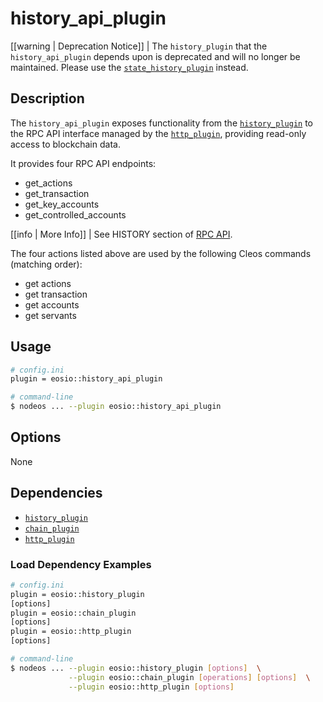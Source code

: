 # history_api_plugin

[[warning | Deprecation Notice]]
| The `history_plugin` that the `history_api_plugin` depends upon is deprecated and will no longer be maintained. Please use the [`state_history_plugin`](../state_history_plugin/index.md) instead.

## Description

The `history_api_plugin` exposes functionality from the [`history_plugin`](../history_plugin/index.md) to the RPC API interface managed by the [`http_plugin`](../http_plugin/index.md), providing read-only access to blockchain data.

It provides four RPC API endpoints:

* get_actions
* get_transaction
* get_key_accounts
* get_controlled_accounts

[[info | More Info]]
| See HISTORY section of [RPC API](https://developers.eos.io/eosio-nodeos/reference).

The four actions listed above are used by the following Cleos commands (matching order):

* get actions
* get transaction
* get accounts
* get servants

## Usage

```sh
# config.ini
plugin = eosio::history_api_plugin

# command-line
$ nodeos ... --plugin eosio::history_api_plugin
```

## Options

None

## Dependencies

* [`history_plugin`](../history_plugin/index.md)
* [`chain_plugin`](../chain_plugin/index.md)
* [`http_plugin`](../http_plugin/index.md)

### Load Dependency Examples

```sh
# config.ini
plugin = eosio::history_plugin
[options]
plugin = eosio::chain_plugin
[options]
plugin = eosio::http_plugin
[options]

# command-line
$ nodeos ... --plugin eosio::history_plugin [options]  \
             --plugin eosio::chain_plugin [operations] [options]  \
             --plugin eosio::http_plugin [options]
```
